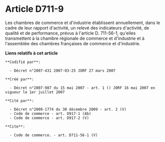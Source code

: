 # Article D711-9

Les chambres de commerce et d'industrie établissent annuellement, dans le cadre de leur rapport d'activité, un relevé des
indicateurs d'activité, de qualité et de performance, prévus à l'article D. 711-56-1, qu'elles transmettent à la chambre
régionale de commerce et d'industrie et à l'assemblée des chambres françaises de commerce et d'industrie.

**Liens relatifs à cet article**

	**Codifié par**:

	  - Décret n°2007-431 2007-03-25 JORF 27 mars 2007

	**Créé par**:

	  - Décret n°2007-987 du 15 mai 2007 - art. 1 () JORF 16 mai 2007 en vigueur le 1er juillet 2007

	**Cité par**:

	  - Décret n°2009-1774 du 30 décembre 2009 - art. 2 (V)
	  - Code de commerce - art. D917-1 (Ab)
	  - Code de commerce - art. D917-2 (V)

	**Cite**:

	  - Code de commerce. - art. D711-56-1 (V)

